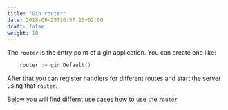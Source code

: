 ```yaml
---
title: "Gin router"
date: 2018-09-25T16:57:20+02:00
draft: false
weight: 10
---
```


The `router` is the entry point of a gin application. You can create one like:
```go
	router := gin.Default()
```
After that you can register handlers for different routes and start the server using that `router`.

Below you will find differnt use cases how to use the `router`
